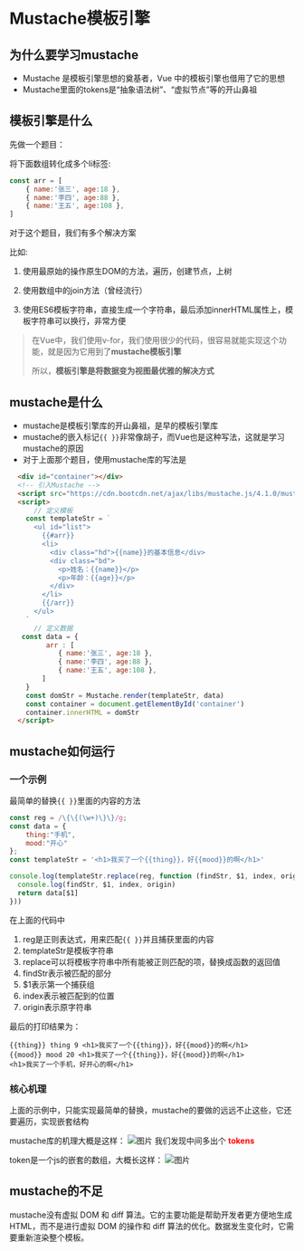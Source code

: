 # Mustache模板引擎
## 为什么要学习mustache
* Mustache 是模板引擎思想的奠基者，Vue 中的模板引擎也借用了它的思想
* Mustache里面的tokens是“抽象语法树”、“虚拟节点”等的开山鼻祖

## 模板引擎是什么
先做一个题目：

将下面数组转化成多个li标签:

```js
const arr = [
    { name:'张三', age:18 },
    { name:'李四', age:88 },
    { name:'王五', age:108 },
]
```

对于这个题目，我们有多个解决方案

比如: 

1. 使用最原始的操作原生DOM的方法，遍历，创建节点，上树
2. 使用数组中的join方法（曾经流行）

3. 使用ES6模板字符串，直接生成一个字符串，最后添加innerHTML属性上，模板字符串可以换行，非常方便

> 在Vue中，我们使用v-for，我们使用很少的代码，很容易就能实现这个功能，就是因为它用到了**mustache模板引擎**
>
> 所以，**模板引擎是将数据变为视图最优雅的解决方式**

## mustache是什么
* mustache是模板引擎库的开山鼻祖，是早的模板引擎库
* mustache的嵌入标记```{{ }}```非常像胡子，而Vue也是这种写法，这就是学习mustache的原因
* 对于上面那个题目，使用mustache库的写法是
```html
  <div id="container"></div>
  <!-- 引入Mustache -->
  <script src="https://cdn.bootcdn.net/ajax/libs/mustache.js/4.1.0/mustache.js"></script>
  <script>
      // 定义模板
    const templateStr = `
      <ul id="list">
        {{#arr}}
        <li>
          <div class="hd">{{name}}的基本信息</div>
          <div class="bd">
            <p>姓名：{{name}}</p>
            <p>年龄：{{age}}</p>
          </div>
        </li>
        {{/arr}}
      </ul>
    `
      // 定义数据
   const data = {
         arr : [
            { name:'张三', age:18 },
            { name:'李四', age:88 },
            { name:'王五', age:108 },
        ]
    }
    const domStr = Mustache.render(templateStr, data)
    const container = document.getElementById('container')
    container.innerHTML = domStr
  </script>
```

##  mustache如何运行
### 一个示例
最简单的替换```{{ }}```里面的内容的方法
```js
const reg = /\{\{(\w+)\}\}/g;
const data = {
    thing:"手机",
    mood:"开心"
};
const templateStr = '<h1>我买了一个{{thing}}，好{{mood}}的啊</h1>'

console.log(templateStr.replace(reg, function (findStr, $1, index, origin) {
  console.log(findStr, $1, index, origin)
  return data[$1]
}))
```
在上面的代码中
1. reg是正则表达式，用来匹配```{{ }}```并且捕获里面的内容
2. templateStr是模板字符串
3. replace可以将模板字符串中所有能被正则匹配的项，替换成函数的返回值
4. findStr表示被匹配的部分
5. $1表示第一个捕获组
6. index表示被匹配到的位置
7. origin表示原字符串

最后的打印结果为：
```
{{thing}} thing 9 <h1>我买了一个{{thing}}，好{{mood}}的啊</h1>
{{mood}} mood 20 <h1>我买了一个{{thing}}，好{{mood}}的啊</h1>
<h1>我买了一个手机，好开心的啊</h1> 
```

###  核心机理
上面的示例中，只能实现最简单的替换，mustache的要做的远远不止这些，它还要遍历，实现嵌套结构

mustache库的机理大概是这样：
![图片](/images/mustache-core.png)
我们发现中间多出个 <span style="color:red;font-weight:bold;">tokens</span>

token是一个js的嵌套的数组，大概长这样：
![图片](/images/mustache-tokens.png)

## mustache的不足
mustache没有虚拟 DOM 和 diff 算法。它的主要功能是帮助开发者更方便地生成 HTML，而不是进行虚拟 DOM 的操作和 diff 算法的优化。数据发生变化时，它需要重新渲染整个模板。

